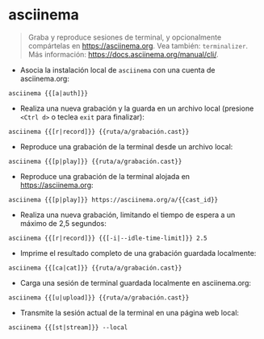 # asciinema

> Graba y reproduce sesiones de terminal, y opcionalmente compártelas en <https://asciinema.org>.
> Vea también: `terminalizer`.
> Más información: <https://docs.asciinema.org/manual/cli/>.

- Asocia la instalación local de `asciinema` con una cuenta de asciinema.org:

`asciinema {{[a|auth]}}`

- Realiza una nueva grabación y la guarda en un archivo local (presione `<Ctrl d>` o teclea `exit` para finalizar):

`asciinema {{[r|record]}} {{ruta/a/grabación.cast}}`

- Reproduce una grabación de la terminal desde un archivo local:

`asciinema {{[p|play]}} {{ruta/a/grabación.cast}}`

- Reproduce una grabación de la terminal alojada en <https://asciinema.org>:

`asciinema {{[p|play]}} https://asciinema.org/a/{{cast_id}}`

- Realiza una nueva grabación, limitando el tiempo de espera a un máximo de 2,5 segundos:

`asciinema {{[r|record]}} {{[-i|--idle-time-limit]}} 2.5`

- Imprime el resultado completo de una grabación guardada localmente:

`asciinema {{[ca|cat]}} {{ruta/a/grabación.cast}}`

- Carga una sesión de terminal guardada localmente en asciinema.org:

`asciinema {{[u|upload]}} {{ruta/a/grabación.cast}}`

- Transmite la sesión actual de la terminal en una página web local:

`asciinema {{[st|stream]}} --local`
